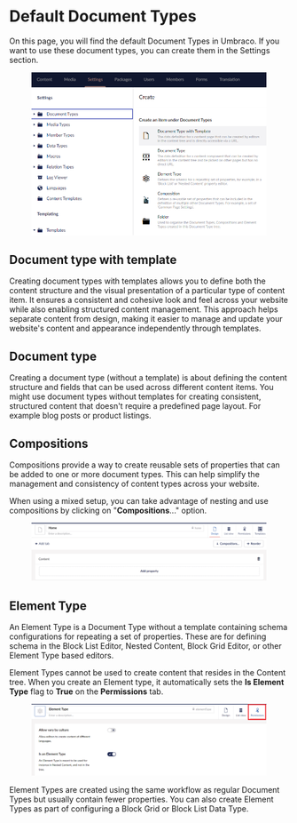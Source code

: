 # Default Document Types

On this page, you will find the default Document Types in Umbraco. If you want to use these document types, you can create them in the Settings section.

<figure><img src="../../../../../10/umbraco-cms/fundamentals/data/images/v8Screenshots/createDoctype.PNG" alt=""><figcaption></figcaption></figure>

## Document type with template

Creating document types with templates allows you to define both the content structure and the visual presentation of a particular type of content item. It ensures a consistent and cohesive look and feel across your website while also enabling structured content management. This approach helps separate content from design, making it easier to manage and update your website's content and appearance independently through templates.

## Document type

Creating a document type (without a template) is about defining the content structure and fields that can be used across different content items. You might use document types without templates for creating consistent, structured content that doesn't require a predefined page layout. For example blog posts or product listings.

## Compositions

Compositions provide a way to create reusable sets of properties that can be added to one or more document types. This can help simplify the management and consistency of content types across your website.

When using a mixed setup, you can take advantage of nesting and use compositions by clicking on "**Compositions**..." option.

<figure><img src="../../../../../10/umbraco-cms/fundamentals/data/images/v8Screenshots/createGroup_new.png" alt=""><figcaption></figcaption></figure>

## Element Type

An Element Type is a Document Type without a template containing schema configurations for repeating a set of properties. These are for defining schema in the Block List Editor, Nested Content, Block Grid Editor, or other Element Type based editors.

Element Types cannot be used to create content that resides in the Content tree. When you create an Element type, it automatically sets the **Is Element Type** flag to **True** on the **Permissions** tab.

<figure><img src="../../../../../10/umbraco-cms/fundamentals/data/images/Element-Type.png" alt=""><figcaption></figcaption></figure>

Element Types are created using the same workflow as regular Document Types but usually contain fewer properties. You can also create Element Types as part of configuring a Block Grid or Block List Data Type.
